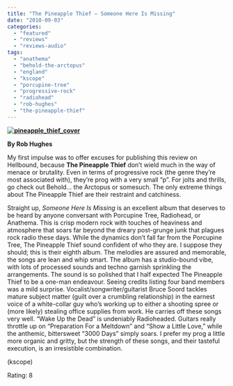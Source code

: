 ```yaml
---
title: "The Pineapple Thief – Someone Here Is Missing"
date: "2010-09-03"
categories: 
  - "featured"
  - "reviews"
  - "reviews-audio"
tags: 
  - "anathema"
  - "behold-the-arctopus"
  - "england"
  - "kscope"
  - "porcupine-tree"
  - "progressive-rock"
  - "radiohead"
  - "rob-hughes"
  - "the-pineapple-thief"
---
```


**[![](http://www.hellbound.ca/wp-content/uploads/2010/09/pineapple_thief_cover.jpg "pineapple_thief_cover")](http://www.hellbound.ca/wp-content/uploads/2010/09/pineapple_thief_cover.jpg)**

**By Rob Hughes**

My first impulse was to offer excuses for publishing this review on Hellbound, because **The Pineapple Thief** don’t wield much in the way of menace or brutality. Even in terms of progressive rock (the genre they’re most associated with), they’re prog with a very small “p”. For jolts and thrills, go check out Behold… the Arctopus or somesuch. The only extreme things about The Pineapple Thief are their restraint and catchiness.

Straight up, _Someone Here Is Missing_ is an excellent album that deserves to be heard by anyone conversant with Porcupine Tree, Radiohead, or Anathema. This is crisp modern rock with touches of heaviness and atmosphere that soars far beyond the dreary post-grunge junk that plagues rock radio these days. While the dynamics don’t fall far from the Porcupine Tree, The Pineapple Thief sound confident of who they are. I suppose they should; this is their eighth album. The melodies are assured and memorable, the songs are lean and whip smart. The album has a studio-bound vibe, with lots of processed sounds and techno garnish sprinkling the arrangements. The sound is so polished that I half expected The Pineapple Thief to be a one-man endeavour. Seeing credits listing four band members was a mild surprise. Vocalist/songwriter/guitarist Bruce Soord tackles mature subject matter (guilt over a crumbling relationship) in the earnest voice of a white-collar guy who’s working up to either a shooting spree or (more likely) stealing office supplies from work. He carries off these songs very well. “Wake Up the Dead” is undeniably Radioheaded. Guitars really throttle up on “Preparation For a Meltdown” and “Show a Little Love,” while the anthemic, bittersweet “3000 Days” simply soars. I prefer my prog a little more organic and gritty, but the strength of these songs, and their tasteful execution, is an irresistible combination.

(kscope)

Rating: 8
